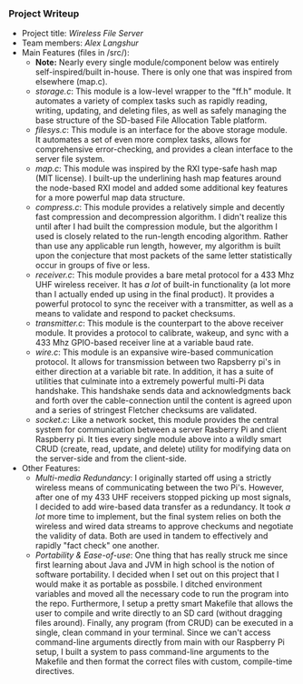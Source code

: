 ### Project Writeup

* Project title: *Wireless File Server*
* Team members: *Alex Langshur*
* Main Features (files in /src/):
  - **Note:** Nearly every single module/component below was entirely self-inspired/built in-house. There is only one that was inspired from elsewhere (map.c).
  - *storage.c*: This module is a low-level wrapper to the "ff.h" module. It automates a variety of complex tasks such as rapidly reading, writing, updating, and deleting files, as well as safely managing the base structure of the SD-based File Allocation Table platform. 
  - *filesys.c*: This module is an interface for the above storage module. It automates a set of even more complex tasks, allows for comprehensive error-checking, and provides a clean interface to the server file system.
  - *map.c*: This module was inspired by the RXI type-safe hash map (MIT license). I built-up the underlining hash map features around the node-based RXI model and added some additional key features for a more powerful map data structure. 
  - *compress.c*: This module provides a relatively simple and decently fast compression and decompression algorithm. I didn't realize this until after I had built the compression module, but the algorithm I used is closely related to the run-length encoding algorithm. Rather than use any applicable run length, however, my algorithm is built upon the conjecture that most packets of the same letter statistically occur in groups of five or less.
  - *receiver.c*: This module provides a bare metal protocol for a 433 Mhz UHF wireless receiver. It has *a lot* of built-in functionality (a lot more than I actually ended up using in the final product). It provides a powerful protocol to sync the receiver with a transmitter, as well as a means to validate and respond to packet checksums.
  - *transmitter.c*: This module is the counterpart to the above receiver module. It provides a protocol to calibrate, wakeup, and sync with a 433 Mhz GPIO-based receiver line at a variable baud rate. 
  - *wire.c*: This module is an expansive wire-based communication protocol. It allows for transmission between two Rapsberry pi's in either direction at a variable bit rate. In addition, it has a suite of utilities that culminate into a extremely powerful multi-Pi data handshake. This handshake sends data and acknowledgments back and forth over the cable-connection until the content is agreed upon and a series of stringest Fletcher checksums are validated.
  - *socket.c*: Like a network socket, this module provides the central system for communication between a server Rasberry Pi and client Raspberry pi. It ties every single module above into a wildly smart CRUD (create, read, update, and delete) utility for modifying data on the server-side and from the client-side.
* Other Features:
  - *Multi-media Redundancy*: I originally started off using a strictly wireless means of communicating between the two Pi's. However, after one of my 433 UHF receivers stopped picking up most signals, I decided to add wire-based data transfer as a redundancy. It took *a lot* more time to implement, but the final system relies on both the wireless and wired data streams to approve checkums and negotiate the validity of data. Both are used in tandem to effectively and rapidly "fact check" one another.
  - *Portability & Ease-of-use*: One thing that has really struck me since first learning about Java and JVM in high school is the notion of software portability. I decided when I set out on this project that I would make it as portable as possbile. I ditched environment variables and moved all the necessary code to run the program into the repo. Furthermore, I setup a pretty smart Makefile that allows the user to compile and write directly to an SD card (without dragging files around). Finally, any program (from CRUD) can be executed in a single, clean command in your terminal. Since we can't access command-line arguments directly from main with our Raspberry Pi setup, I built a system to pass command-line arguments to the Makefile and then format the correct files with custom, compile-time directives. 
  
